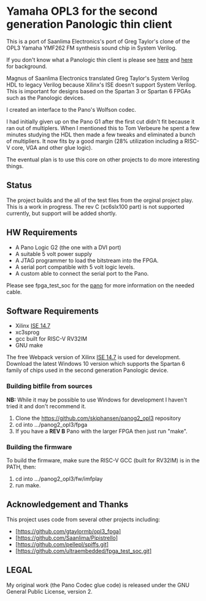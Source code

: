 # Yamaha OPL3 for the second generation Panologic thin client

This is a port of Saanlima Electronics's port of Greg Taylor's clone of the
OPL3 Yamaha YMF262 FM synthesis sound chip in System Verilog.  

If you don't know what a Panologic thin client is please see [here](https://hackaday.com/2013/01/11/ask-hackaday-we-might-have-some-fpgas-to-hack/) 
and [here](https://github.com/skiphansen/pano_hello_g1) for background.

Magnus of Saanlima Electronics translated Greg Taylor's System Verilog HDL to 
legacy Verilog because Xilinx's ISE doesn't support System Verilog. This is
important for designs based on the Spartan 3 or Spartan 6 FPGAs such as the 
Panologic devices.

I created an interface to the Pano's Wolfson codec.

I had initially given up on the Pano G1 after the first cut didn't fit 
because it ran out of multiplers. When I mentioned this to Tom Verbeure he 
spent a few minutes studying the HDL then made a few tweaks and eliminated a 
bunch of multipliers.  It now fits by a good margin (28% utilization including
a RISC-V core, VGA and other glue logic).

The eventual plan is to use this core on other projects to do more interesting
things.

## Status
The project builds and the all of the test files from the orginal project play.
This is a work in progress.  The rev C (xc6slx100 part) is not supported
currently, but support will be added shortly.

## HW Requirements

* A Pano Logic G2 (the one with a DVI port)
* A suitable 5 volt power supply
* A JTAG programmer to load the bitstream into the FPGA.
* A serial port compatible with 5 volt logic levels.
* A custom able to connect the serial port to the Pano.

Please see fpga_test_soc for the [pano](https://github.com/skiphansen/fpga_test_soc/blob/master/fpga/panologic_g2/README.md) for 
more information on the needed cable.

## Software Requirements

* Xilinx [ISE 14.7](https://www.xilinx.com/support/download/index.html/content/xilinx/en/downloadNav/vivado-design-tools/archive-ise.html)
* xc3sprog
* gcc built for RISC-V RV32IM
* GNU make

The free Webpack version of Xilinx [ISE 14.7](https://www.xilinx.com/support/download/index.html/content/xilinx/en/downloadNav/vivado-design-tools/archive-ise.html) is used for development.
Download the latest Windows 10 version which supports the Spartan 6 family of 
chips used in the second generation Panologic device.


### Building bitfile from sources

**NB:** While it may be possible to use Windows for development I haven't 
tried it and don't recommend it.

1. Clone the https://github.com/skiphansen/panog2_opl3 repository
2. cd into .../panog2_opl3/fpga
3. If you have a **REV B** Pano with the larger FPGA then just run "make".

### Building the firmware 

To build the firmware, make sure the RISC-V GCC (built for RV32IM) is in the 
PATH, then:

1. cd into .../panog2_opl3/fw/imfplay
2. run make.



## Acknowledgement and Thanks
This project uses code from several other projects including:
 - [https://github.com/gtaylormb/opl3_fpga]
 - [https://github.com/Saanlima/Pipistrello]
 - [https://github.com/pellepl/spiffs.git]
 - [https://github.com/ultraembedded/fpga_test_soc.git]

## LEGAL 

My original work (the Pano Codec glue code) is released under the GNU General 
Public License, version 2.

